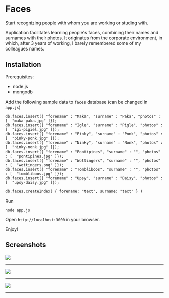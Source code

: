 # Faces

Start recognizing people with whom you are working or studing with.

Application facilitates learning people's faces, combining their names and surnames with their photos.
It originates from the corporate environment, in which, after 3 years of working, 
I barely remembered some of my colleagues names.


## Installation

Prerequisites:
* node.js
* mongodb

Add the following sample data to `faces` database (can be changed in `app.js`)

```
db.faces.insert({ "forename" : "Maka", "surname" : "Paka", "photos" : [  "maka-paka.jpg" ]});
db.faces.insert({ "forename" : "Igle", "surname" : "Pigle", "photos" : [  "igi-pigiel.jpg" ]});
db.faces.insert({ "forename" : "Pinky", "surname" : "Ponk", "photos" : [  "pinky-ponk.jpg" ]});
db.faces.insert({ "forename" : "Ninky", "surname" : "Nonk", "photos" : [  "ninky-nonk.jpg" ]});
db.faces.insert({ "forename" : "Pontipines", "surname" : "", "photos" : [  "pontipines.jpg" ]});
db.faces.insert({ "forename" : "Wottingers", "surname" : "", "photos" : [  "wottingers.png" ]});
db.faces.insert({ "forename" : "Tombliboos", "surname" : "", "photos" : [  "tombliboos.jpg" ]});
db.faces.insert({ "forename" : "Upsy", "surname" : "Daisy", "photos" : [  "upsy-daisy.jpg" ]});

db.faces.createIndex( { forename: "text", surname: "text" } )
```

Run

```
node app.js
```

Open `http://localhost:3000` in your browser.

Enjoy!

## Screenshots

![](https://raw.github.com/purplecode/faces/master/doc/input.jpg)
**************************
![](https://raw.github.com/purplecode/faces/master/doc/texts.jpg)
**************************
![](https://raw.github.com/purplecode/faces/master/doc/pictures.jpg)
**************************


